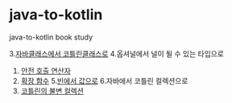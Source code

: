 # java-to-kotlin
java-to-kotlin book study

3.[자바클래스에서 코틀린클래스로](https://github.com/devkjy00/TIL/blob/master/Book/%EC%9E%90%EB%B0%94%EC%97%90%EC%84%9C%EC%BD%94%ED%8B%80%EB%A6%B0%EC%9C%BC%EB%A1%9C/03.%EC%9E%90%EB%B0%94%ED%81%B4%EB%9E%98%EC%8A%A4%EC%97%90%EC%84%9C%EC%BD%94%ED%8B%80%EB%A6%B0%ED%81%B4%EB%9E%98%EC%8A%A4%EB%A1%9C.md)
4.옵셔널에서 널이 될 수 있는 타입으로 
  1) [안전 호출 연산자](https://ojy9612.tistory.com/105) 
  2) [확장 함수](https://ojy9612.tistory.com/106) 
5.[빈에서 값으로](https://github.com/devkjy00/TIL/blob/master/Book/%EC%9E%90%EB%B0%94%EC%97%90%EC%84%9C%EC%BD%94%ED%8B%80%EB%A6%B0%EC%9C%BC%EB%A1%9C/05.%EB%B9%88%EC%97%90%EC%84%9C%EA%B0%92%EC%9C%BC%EB%A1%9C.md)
6.자바에서 코틀린 컬렉션으로
  1) [코틀린의 불변 컬렉션](https://ojy9612.tistory.com/107)
